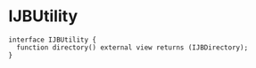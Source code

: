 # IJBUtility

```solidity
interface IJBUtility {
  function directory() external view returns (IJBDirectory);
}
```
